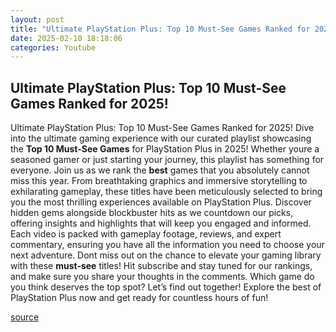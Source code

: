 ```yaml
---
layout: post
title: "Ultimate PlayStation Plus: Top 10 Must-See Games Ranked for 2025!"
date: 2025-02-10 18:18:06
categories: Youtube
---
```


## Ultimate PlayStation Plus: Top 10 Must-See Games Ranked for 2025!

Ultimate PlayStation Plus: Top 10 Must-See Games Ranked for 2025!
Dive into the ultimate gaming experience with our curated playlist showcasing the **Top 10 Must-See Games** for PlayStation Plus in 2025! Whether youre a seasoned gamer or just starting your journey, this playlist has something for everyone. 
Join us as we rank the **best** games that you absolutely cannot miss this year. From breathtaking graphics and immersive storytelling to exhilarating gameplay, these titles have been meticulously selected to bring you the most thrilling experiences available on PlayStation Plus. 
Discover hidden gems alongside blockbuster hits as we countdown our picks, offering insights and highlights that will keep you engaged and informed. Each video is packed with gameplay footage, reviews, and expert commentary, ensuring you have all the information you need to choose your next adventure.
Dont miss out on the chance to elevate your gaming library with these **must-see** titles! Hit subscribe and stay tuned for our rankings, and make sure you share your thoughts in the comments. Which game do you think deserves the top spot? Let’s find out together!
Explore the best of PlayStation Plus now and get ready for countless hours of fun!

[source](https://www.youtube.com/playlist?list=PLhxI7F_PJ06pQifnpUtDe3UrWCcS4KQ0h)